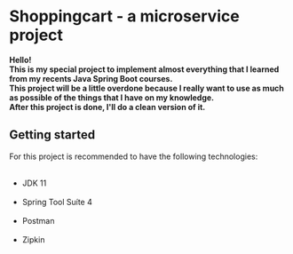 # Shoppingcart - a microservice project
<b>Hello!</br>
This is my special project to implement almost everything that I learned from my recents Java Spring Boot courses. </br>
This project will be a little overdone because I really want to use as much as possible of the things that I have on my knowledge.</br>
After this project is done, I'll do a clean version of it.</b>

<h2>Getting started</h2>
For this project is recommended to have the following technologies: </br>
</br>
<ul>
<li>JDK 11</li></br>
<li>Spring Tool Suíte 4</li></br>
<li>Postman</li></br>
<li>Zipkin</li></br>
</ul>
</br>
